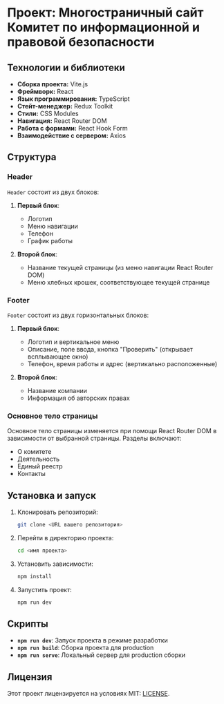 # Проект: Многостраничный сайт Комитет по информационной и правовой безопасности

## Технологии и библиотеки

- **Сборка проекта:** Vite.js
- **Фреймворк:** React
- **Язык программирования:** TypeScript
- **Стейт-менеджер:** Redux Toolkit
- **Стили:** CSS Modules
- **Навигация:** React Router DOM
- **Работа с формами:** React Hook Form
- **Взаимодействие с сервером:** Axios

## Структура

### Header

`Header` состоит из двух блоков:

1. **Первый блок**:

   - Логотип
   - Меню навигации
   - Телефон
   - График работы

2. **Второй блок**:
   - Название текущей страницы (из меню навигации React Router DOM)
   - Меню хлебных крошек, соответствующее текущей странице

### Footer

`Footer` состоит из двух горизонтальных блоков:

1. **Первый блок**:

   - Логотип и вертикальное меню
   - Описание, поле ввода, кнопка "Проверить" (открывает всплывающее окно)
   - Телефон, время работы и адрес (вертикально расположенные)

2. **Второй блок**:
   - Название компании
   - Информация об авторских правах

### Основное тело страницы

Основное тело страницы изменяется при помощи React Router DOM в зависимости от выбранной страницы.
Разделы включают:

- О комитете
- Деятельность
- Единый реестр
- Контакты

## Установка и запуск

1. Клонировать репозиторий:

   ```bash
   git clone <URL вашего репозитория>
   ```

2. Перейти в директорию проекта:

   ```bash
   cd <имя проекта>
   ```

3. Установить зависимости:

   ```bash
   npm install
   ```

4. Запустить проект:
   ```bash
   npm run dev
   ```

## Скрипты

- **`npm run dev`**: Запуск проекта в режиме разработки
- **`npm run build`**: Сборка проекта для production
- **`npm run serve`**: Локальный сервер для production сборки

## Лицензия

Этот проект лицензируется на условиях MIT: [LICENSE](./LICENSE).
